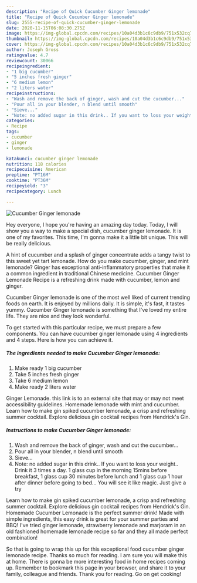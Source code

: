 ```yaml
---
description: "Recipe of Quick Cucumber Ginger lemonade"
title: "Recipe of Quick Cucumber Ginger lemonade"
slug: 2555-recipe-of-quick-cucumber-ginger-lemonade
date: 2020-11-15T06:08:30.275Z
image: https://img-global.cpcdn.com/recipes/10a04d3b1c6c9db9/751x532cq70/cucumber-ginger-lemonade-recipe-main-photo.jpg
thumbnail: https://img-global.cpcdn.com/recipes/10a04d3b1c6c9db9/751x532cq70/cucumber-ginger-lemonade-recipe-main-photo.jpg
cover: https://img-global.cpcdn.com/recipes/10a04d3b1c6c9db9/751x532cq70/cucumber-ginger-lemonade-recipe-main-photo.jpg
author: Joseph Gross
ratingvalue: 4.7
reviewcount: 30066
recipeingredient:
- "1 big cucumber"
- "5 inches fresh ginger"
- "6 medium lemon"
- "2 liters water"
recipeinstructions:
- "Wash and remove the back of ginger, wash and cut the cucumber..."
- "Pour all in your blender, n blend until smooth"
- "Sieve..."
- "Note: no added sugar in this drink.. If you want to loss your weight.. Drink it 3 times a day. 1 glass cup in the morning 15mins before breakfast, 1 glass cup 30 minutes before lunch and 1 glass cup 1 hour after dinner before going to bed... You will see it like magic. Just give a try"
categories:
- Recipe
tags:
- cucumber
- ginger
- lemonade

katakunci: cucumber ginger lemonade 
nutrition: 118 calories
recipecuisine: American
preptime: "PT16M"
cooktime: "PT36M"
recipeyield: "3"
recipecategory: Lunch

---
```



![Cucumber Ginger lemonade](https://img-global.cpcdn.com/recipes/10a04d3b1c6c9db9/751x532cq70/cucumber-ginger-lemonade-recipe-main-photo.jpg)

Hey everyone, I hope you're having an amazing day today. Today, I will show you a way to make a special dish, cucumber ginger lemonade. It is one of my favorites. This time, I'm gonna make it a little bit unique. This will be really delicious.

A hint of cucumber and a splash of ginger concentrate adds a tangy twist to this sweet yet tart lemonade. How do you make cucumber, ginger, and mint lemonade? Ginger has exceptional anti-inflammatory properties that make it a common ingredient in traditional Chinese medicine. Cucumber Ginger Lemonade Recipe is a refreshing drink made with cucumber, lemon and ginger.

Cucumber Ginger lemonade is one of the most well liked of current trending foods on earth. It is enjoyed by millions daily. It is simple, it's fast, it tastes yummy. Cucumber Ginger lemonade is something that I've loved my entire life. They are nice and they look wonderful.


To get started with this particular recipe, we must prepare a few components. You can have cucumber ginger lemonade using 4 ingredients and 4 steps. Here is how you can achieve it.

<!--inarticleads1-->

##### The ingredients needed to make Cucumber Ginger lemonade:

1. Make ready 1 big cucumber
1. Take 5 inches fresh ginger
1. Take 6 medium lemon
1. Make ready 2 liters water


Ginger Lemonade. this link is to an external site that may or may not meet accessibility guidelines. Homemade lemonade with mint and cucumber. Learn how to make gin spiked cucumber lemonade, a crisp and refreshing summer cocktail. Explore delicious gin cocktail recipes from Hendrick&#39;s Gin. 

<!--inarticleads2-->

##### Instructions to make Cucumber Ginger lemonade:

1. Wash and remove the back of ginger, wash and cut the cucumber...
1. Pour all in your blender, n blend until smooth
1. Sieve...
1. Note: no added sugar in this drink.. If you want to loss your weight.. Drink it 3 times a day. 1 glass cup in the morning 15mins before breakfast, 1 glass cup 30 minutes before lunch and 1 glass cup 1 hour after dinner before going to bed... You will see it like magic. Just give a try


Learn how to make gin spiked cucumber lemonade, a crisp and refreshing summer cocktail. Explore delicious gin cocktail recipes from Hendrick&#39;s Gin. Homemade Cucumber Lemonade is the perfect summer drink! Made with simple ingredients, this easy drink is great for your summer parties and BBQ! I&#39;ve tried ginger lemonade, strawberry lemonade and marjoram in an old fashioned homemade lemonade recipe so far and they all made perfect combination! 

So that is going to wrap this up for this exceptional food cucumber ginger lemonade recipe. Thanks so much for reading. I am sure you will make this at home. There is gonna be more interesting food in home recipes coming up. Remember to bookmark this page in your browser, and share it to your family, colleague and friends. Thank you for reading. Go on get cooking!
